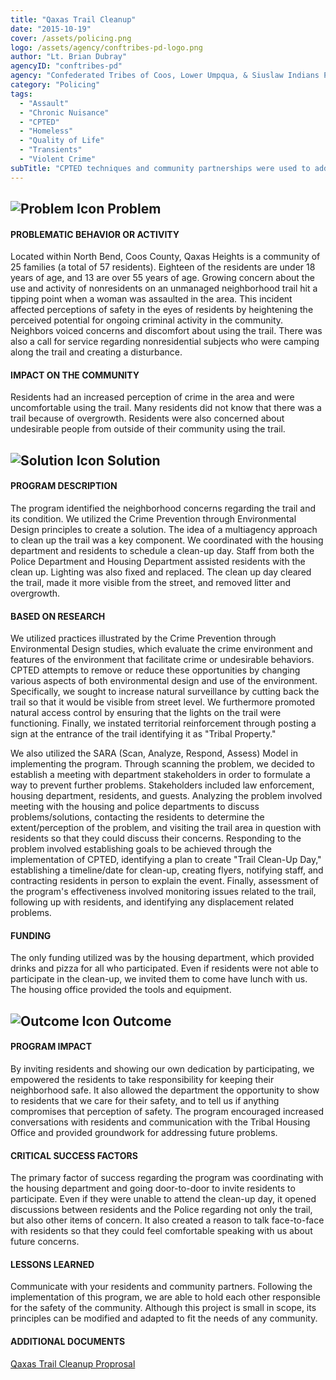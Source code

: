 ```yaml
---
title: "Qaxas Trail Cleanup"
date: "2015-10-19"
cover: /assets/policing.png
logo: /assets/agency/conftribes-pd-logo.png
author: "Lt. Brian Dubray"
agencyID: "conftribes-pd"
agency: "Confederated Tribes of Coos, Lower Umpqua, & Siuslaw Indians Police Department"
category: "Policing"
tags:
  - "Assault"
  - "Chronic Nuisance"
  - "CPTED"
  - "Homeless"
  - "Quality of Life"
  - "Transients"
  - "Violent Crime"
subTitle: "CPTED techniques and community partnerships were used to address crime and increase residents' perception of safety on a local recreation trail."
---
```


## ![Problem Icon](https://github.com/google/material-design-icons/raw/master/alert/1x_web/ic_error_outline_black_48dp.png "Problem") Problem

#### PROBLEMATIC BEHAVIOR OR ACTIVITY

Located within North Bend, Coos County, Qaxas Heights is a community of 25 families (a total of 57 residents). Eighteen of the residents are under 18 years of age, and 13 are over 55 years of age. Growing concern about the use and activity of nonresidents on an unmanaged neighborhood trail hit a tipping point when a woman was assaulted in the area. This incident affected perceptions of safety in the eyes of residents by heightening the perceived potential for ongoing criminal activity in the community. Neighbors voiced concerns and discomfort about using the trail. There was also a call for service regarding nonresidential subjects who were camping along the trail and creating a disturbance.

#### IMPACT ON THE COMMUNITY

Residents had an increased perception of crime in the area and were uncomfortable using the trail. Many residents did not know that there was a trail because of overgrowth. Residents were also concerned about undesirable people from outside of their community using the trail.

## ![Solution Icon](https://github.com/google/material-design-icons/raw/master/action/1x_web/ic_lightbulb_outline_black_48dp.png "Solution") Solution

#### PROGRAM DESCRIPTION

The program identified the neighborhood concerns regarding the trail and its condition. We utilized the Crime Prevention through Environmental Design principles to create a solution. The idea of a multiagency approach to clean up the trail was a key component. We coordinated with the housing department and residents to schedule a clean-up day. Staff from both the Police Department and Housing Department assisted residents with the clean up. Lighting was also fixed and replaced. The clean up day cleared the trail, made it more visible from the street, and removed litter and overgrowth.

#### BASED ON RESEARCH

We utilized practices illustrated by the Crime Prevention through Environmental Design studies, which evaluate the crime environment and features of the environment that facilitate crime or undesirable behaviors. CPTED attempts to remove or reduce these opportunities by changing various aspects of both environmental design and use of the environment. Specifically, we sought to increase natural surveillance by cutting back the trail so that it would be visible from street level. We furthermore promoted natural access control by ensuring that the lights on the trail were functioning. Finally, we instated territorial reinforcement through posting a sign at the entrance of the trail identifying it as "Tribal Property."

We also utilized the SARA (Scan, Analyze, Respond, Assess) Model in implementing the program. Through scanning the problem, we decided to establish a meeting with department stakeholders in order to formulate a way to prevent further problems. Stakeholders included law enforcement, housing department, residents, and guests. Analyzing the problem involved meeting with the housing and police departments to discuss problems/solutions, contacting the residents to determine the extent/perception of the problem, and visiting the trail area in question with residents so that they could discuss their concerns. Responding to the problem involved establishing goals to be achieved through the implementation of CPTED, identifying a plan to create "Trail Clean-Up Day," establishing a timeline/date for clean-up, creating flyers, notifying staff, and contracting residents in person to explain the event. Finally, assessment of the program's effectiveness involved monitoring issues related to the trail, following up with residents, and identifying any displacement related problems.

#### FUNDING

The only funding utilized was by the housing department, which provided drinks and pizza for all who participated. Even if residents were not able to participate in the clean-up, we invited them to come have lunch with us. The housing office provided the tools and equipment.

## ![Outcome Icon](https://github.com/google/material-design-icons/raw/master/action/1x_web/ic_view_list_black_48dp.png "Outcome") Outcome

#### PROGRAM IMPACT

By inviting residents and showing our own dedication by participating, we empowered the residents to take responsibility for keeping their neighborhood safe. It also allowed the department the opportunity to show to residents that we care for their safety, and to tell us if anything compromises that perception of safety. The program encouraged increased conversations with residents and communication with the Tribal Housing Office and provided groundwork for addressing future problems.

#### CRITICAL SUCCESS FACTORS

The primary factor of success regarding the program was coordinating with the housing department and going door-to-door to invite residents to participate. Even if they were unable to attend the clean-up day, it opened discussions between residents and the Police regarding not only the trail, but also other items of concern. It also created a reason to talk face-to-face with residents so that they could feel comfortable speaking with us about future concerns.

#### LESSONS LEARNED

Communicate with your residents and community partners. Following the implementation of this program, we are able to hold each other responsible for the safety of the community. Although this project is small in scope, its principles can be modified and adapted to fit the needs of any community.

#### ADDITIONAL DOCUMENTS

[Qaxas Trail Cleanup Proprosal](Qaxas_Cleanup.pdf)
